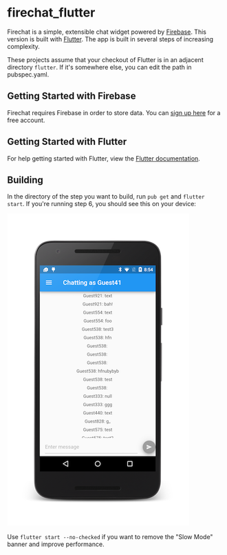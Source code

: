 # firechat_flutter

Firechat is a simple, extensible chat widget powered by
[Firebase](https://www.firebase.com/?utm_source=firechat). This version
is built with [Flutter](https://flutter.io). The app is built in several steps of increasing complexity.

These projects assume that your checkout of Flutter is in an adjacent directory ```flutter```. If it's somewhere else, you can edit the path in pubspec.yaml.

## Getting Started with Firebase

Firechat requires Firebase in order to store data. You can
[sign up here](https://www.firebase.com/signup/?utm_source=firechat) for a free account.

## Getting Started with Flutter

For help getting started with Flutter, view the [Flutter documentation](http://flutter.io/).

## Building

In the directory of the step you want to build, run ```pub get``` and ```flutter start```. If you're running step 6, you should see this on your device:

![Screenshot](screenshot_android.png)

Use ```flutter start --no-checked``` if you want to remove the "Slow Mode" banner and improve performance.
